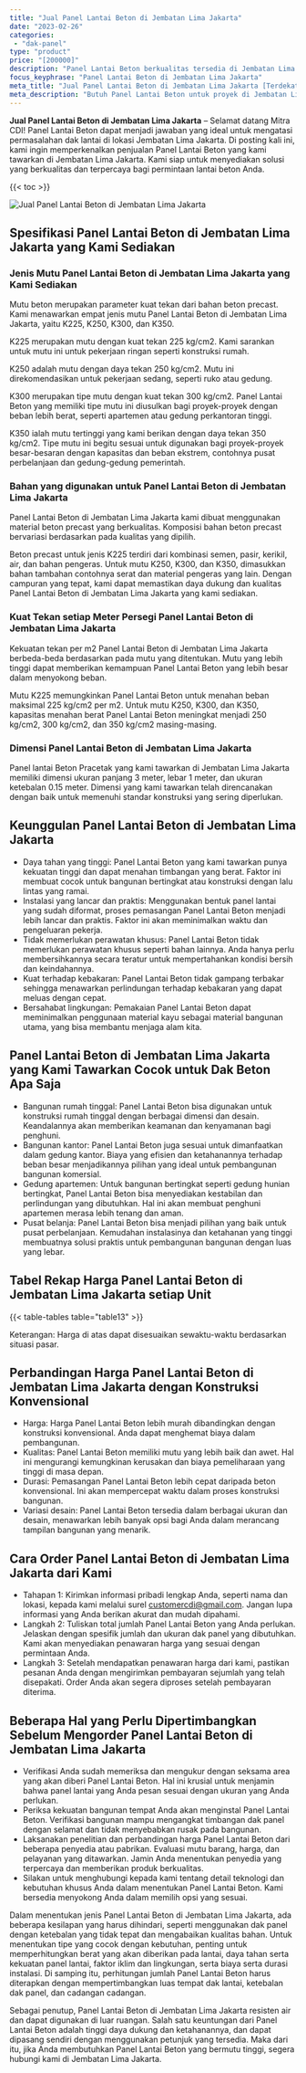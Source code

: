 ```yaml
---
title: "Jual Panel Lantai Beton di Jembatan Lima Jakarta"
date: "2023-02-26"
categories:
 - "dak-panel"
type: "product"
price: "[200000]"
description: "Panel Lantai Beton berkualitas tersedia di Jembatan Lima Jakarta. Solusi ideal untuk proyek konstruksi dengan kualitas unggul, Panel Lantai Beton memberikan kekuatan maksimal untuk proyek pembangunan. Hubungi kami sekarang."
focus_keyphrase: "Panel Lantai Beton di Jembatan Lima Jakarta"
meta_title: "Jual Panel Lantai Beton di Jembatan Lima Jakarta [Terdekat] - CDI"
meta_description: "Butuh Panel Lantai Beton untuk proyek di Jembatan Lima Jakarta?. Tersedia Panel Lantai Beton premium untuk pembangunan. Penawaran spesial hanya di sini."
---
```


**Jual Panel Lantai Beton di Jembatan Lima Jakarta** – Selamat datang Mitra CDI! Panel Lantai Beton dapat menjadi jawaban yang ideal untuk mengatasi permasalahan dak lantai di lokasi Jembatan Lima Jakarta. Di posting kali ini, kami ingin memperkenalkan penjualan Panel Lantai Beton yang kami tawarkan di Jembatan Lima Jakarta. Kami siap untuk menyediakan solusi yang berkualitas dan terpercaya bagi permintaan lantai beton Anda.

{{< toc >}}

![Jual Panel Lantai Beton di Jembatan Lima Jakarta](/images/dak-panel/dak-panel-12.jpg)

## Spesifikasi Panel Lantai Beton di Jembatan Lima Jakarta yang Kami Sediakan

### Jenis Mutu Panel Lantai Beton di Jembatan Lima Jakarta yang Kami Sediakan

Mutu beton merupakan parameter kuat tekan dari bahan beton precast. Kami menawarkan empat jenis mutu Panel Lantai Beton di Jembatan Lima Jakarta, yaitu K225, K250, K300, dan K350.

K225 merupakan mutu dengan kuat tekan 225 kg/cm2. Kami sarankan untuk mutu ini untuk pekerjaan ringan seperti konstruksi rumah.

K250 adalah mutu dengan daya tekan 250 kg/cm2. Mutu ini direkomendasikan untuk pekerjaan sedang, seperti ruko atau gedung.

K300 merupakan tipe mutu dengan kuat tekan 300 kg/cm2. Panel Lantai Beton yang memiliki tipe mutu ini diusulkan bagi proyek-proyek dengan beban lebih berat, seperti apartemen atau gedung perkantoran tinggi.

K350 ialah mutu tertinggi yang kami berikan dengan daya tekan 350 kg/cm2. Tipe mutu ini begitu sesuai untuk digunakan bagi proyek-proyek besar-besaran dengan kapasitas dan beban ekstrem, contohnya pusat perbelanjaan dan gedung-gedung pemerintah.

### Bahan yang digunakan untuk Panel Lantai Beton di Jembatan Lima Jakarta

Panel Lantai Beton di Jembatan Lima Jakarta kami dibuat menggunakan material beton precast yang berkualitas. Komposisi bahan beton precast bervariasi berdasarkan pada kualitas yang dipilih.

Beton precast untuk jenis K225 terdiri dari kombinasi semen, pasir, kerikil, air, dan bahan pengeras. Untuk mutu K250, K300, dan K350, dimasukkan bahan tambahan contohnya serat dan material pengeras yang lain. Dengan campuran yang tepat, kami dapat memastikan daya dukung dan kualitas Panel Lantai Beton di Jembatan Lima Jakarta yang kami sediakan.

### Kuat Tekan setiap Meter Persegi Panel Lantai Beton di Jembatan Lima Jakarta

Kekuatan tekan per m2 Panel Lantai Beton di Jembatan Lima Jakarta berbeda-beda berdasarkan pada mutu yang ditentukan. Mutu yang lebih tinggi dapat memberikan kemampuan Panel Lantai Beton yang lebih besar dalam menyokong beban.

Mutu K225 memungkinkan Panel Lantai Beton untuk menahan beban maksimal 225 kg/cm2 per m2. Untuk mutu K250, K300, dan K350, kapasitas menahan berat Panel Lantai Beton meningkat menjadi 250 kg/cm2, 300 kg/cm2, dan 350 kg/cm2 masing-masing.

### Dimensi Panel Lantai Beton di Jembatan Lima Jakarta

Panel lantai Beton Pracetak yang kami tawarkan di Jembatan Lima Jakarta memiliki dimensi ukuran panjang 3 meter, lebar 1 meter, dan ukuran ketebalan 0.15 meter. Dimensi yang kami tawarkan telah direncanakan dengan baik untuk memenuhi standar konstruksi yang sering diperlukan.

## Keunggulan Panel Lantai Beton di Jembatan Lima Jakarta

*   Daya tahan yang tinggi: Panel Lantai Beton yang kami tawarkan punya kekuatan tinggi dan dapat menahan timbangan yang berat. Faktor ini membuat cocok untuk bangunan bertingkat atau konstruksi dengan lalu lintas yang ramai.
*   Instalasi yang lancar dan praktis: Menggunakan bentuk panel lantai yang sudah diformat, proses pemasangan Panel Lantai Beton menjadi lebih lancar dan praktis. Faktor ini akan meminimalkan waktu dan pengeluaran pekerja.
*   Tidak memerlukan perawatan khusus: Panel Lantai Beton tidak memerlukan perawatan khusus seperti bahan lainnya. Anda hanya perlu membersihkannya secara teratur untuk mempertahankan kondisi bersih dan keindahannya.
*   Kuat terhadap kebakaran: Panel Lantai Beton tidak gampang terbakar sehingga menawarkan perlindungan terhadap kebakaran yang dapat meluas dengan cepat.
*   Bersahabat lingkungan: Pemakaian Panel Lantai Beton dapat meminimalkan penggunaan material kayu sebagai material bangunan utama, yang bisa membantu menjaga alam kita.

## Panel Lantai Beton di Jembatan Lima Jakarta yang Kami Tawarkan Cocok untuk Dak Beton Apa Saja

*   Bangunan rumah tinggal: Panel Lantai Beton bisa digunakan untuk konstruksi rumah tinggal dengan berbagai dimensi dan desain. Keandalannya akan memberikan keamanan dan kenyamanan bagi penghuni.
*   Bangunan kantor: Panel Lantai Beton juga sesuai untuk dimanfaatkan dalam gedung kantor. Biaya yang efisien dan ketahanannya terhadap beban besar menjadikannya pilihan yang ideal untuk pembangunan bangunan komersial.
*   Gedung apartemen: Untuk bangunan bertingkat seperti gedung hunian bertingkat, Panel Lantai Beton bisa menyediakan kestabilan dan perlindungan yang dibutuhkan. Hal ini akan membuat penghuni apartemen merasa lebih tenang dan aman.
*   Pusat belanja: Panel Lantai Beton bisa menjadi pilihan yang baik untuk pusat perbelanjaan. Kemudahan instalasinya dan ketahanan yang tinggi membuatnya solusi praktis untuk pembangunan bangunan dengan luas yang lebar.

## Tabel Rekap Harga Panel Lantai Beton di Jembatan Lima Jakarta setiap Unit

{{< table-tables table="table13" >}}

Keterangan: Harga di atas dapat disesuaikan sewaktu-waktu berdasarkan situasi pasar.

## Perbandingan Harga Panel Lantai Beton di Jembatan Lima Jakarta dengan Konstruksi Konvensional

*   Harga: Harga Panel Lantai Beton lebih murah dibandingkan dengan konstruksi konvensional. Anda dapat menghemat biaya dalam pembangunan.
*   Kualitas: Panel Lantai Beton memiliki mutu yang lebih baik dan awet. Hal ini mengurangi kemungkinan kerusakan dan biaya pemeliharaan yang tinggi di masa depan.
*   Durasi: Pemasangan Panel Lantai Beton lebih cepat daripada beton konvensional. Ini akan mempercepat waktu dalam proses konstruksi bangunan.
*   Variasi desain: Panel Lantai Beton tersedia dalam berbagai ukuran dan desain, menawarkan lebih banyak opsi bagi Anda dalam merancang tampilan bangunan yang menarik.

## Cara Order Panel Lantai Beton di Jembatan Lima Jakarta dari Kami

*   Tahapan 1: Kirimkan informasi pribadi lengkap Anda, seperti nama dan lokasi, kepada kami melalui surel customercdi@gmail.com. Jangan lupa informasi yang Anda berikan akurat dan mudah dipahami.
*   Langkah 2: Tuliskan total jumlah Panel Lantai Beton yang Anda perlukan. Jelaskan dengan spesifik jumlah dan ukuran dak panel yang dibutuhkan. Kami akan menyediakan penawaran harga yang sesuai dengan permintaan Anda.
*   Langkah 3: Setelah mendapatkan penawaran harga dari kami, pastikan pesanan Anda dengan mengirimkan pembayaran sejumlah yang telah disepakati. Order Anda akan segera diproses setelah pembayaran diterima.
## Beberapa Hal yang Perlu Dipertimbangkan Sebelum Mengorder Panel Lantai Beton di Jembatan Lima Jakarta

*   Verifikasi Anda sudah memeriksa dan mengukur dengan seksama area yang akan diberi Panel Lantai Beton. Hal ini krusial untuk menjamin bahwa panel lantai yang Anda pesan sesuai dengan ukuran yang Anda perlukan.
*   Periksa kekuatan bangunan tempat Anda akan menginstal Panel Lantai Beton. Verifikasi bangunan mampu mengangkat timbangan dak panel dengan selamat dan tidak menyebabkan rusak pada bangunan.
*   Laksanakan penelitian dan perbandingan harga Panel Lantai Beton dari beberapa penyedia atau pabrikan. Evaluasi mutu barang, harga, dan pelayanan yang ditawarkan. Jamin Anda menentukan penyedia yang terpercaya dan memberikan produk berkualitas.
*   Silakan untuk menghubungi kepada kami tentang detail teknologi dan kebutuhan khusus Anda dalam menentukan Panel Lantai Beton. Kami bersedia menyokong Anda dalam memilih opsi yang sesuai.

Dalam menentukan jenis Panel Lantai Beton di Jembatan Lima Jakarta, ada beberapa kesilapan yang harus dihindari, seperti menggunakan dak panel dengan ketebalan yang tidak tepat dan mengabaikan kualitas bahan. Untuk menentukan tipe yang cocok dengan kebutuhan, penting untuk memperhitungkan berat yang akan diberikan pada lantai, daya tahan serta kekuatan panel lantai, faktor iklim dan lingkungan, serta biaya serta durasi instalasi. Di samping itu, perhitungan jumlah Panel Lantai Beton harus diterapkan dengan mempertimbangkan luas tempat dak lantai, ketebalan dak panel, dan cadangan cadangan.

Sebagai penutup, Panel Lantai Beton di Jembatan Lima Jakarta resisten air dan dapat digunakan di luar ruangan. Salah satu keuntungan dari Panel Lantai Beton adalah tinggi daya dukung dan ketahanannya, dan dapat dipasang sendiri dengan menggunakan petunjuk yang tersedia. Maka dari itu, jika Anda membutuhkan Panel Lantai Beton yang bermutu tinggi, segera hubungi kami di Jembatan Lima Jakarta.